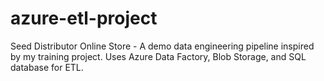 # azure-etl-project
Seed Distributor Online Store - A demo data engineering pipeline inspired by my training project. Uses Azure Data Factory, Blob Storage, and SQL database for ETL.
